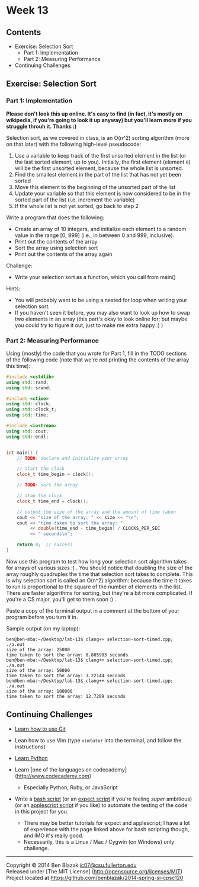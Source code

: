 # Week 13

## Contents

- Exercise: Selection Sort
    - Part 1: Implementation
    - Part 2: Measuring Performance
- Continuing Challenges



## Exercise: Selection Sort

### Part 1: Implementation

**Please don't look this up online.  It's easy to find (in fact, it's mostly on
wikipedia, if you're going to look it up anyway) but you'll learn more if you
struggle throuh it.  Thanks :)**

Selection sort, as we covered in class, is an O(n^2) sorting algorithm (more on
that later) with the following high-level pseudocode:

1. Use a variable to keep track of the first unsorted element in the list (or
   the last sorted element; up to you).  Initially, the first element (element
   `0`) will be the first unsorted element, because the whole list is unsorted.
2. Find the smallest element in the part of the list that has not yet been
   sorted
3. Move this element to the beginning of the unsorted part of the list
4. Update your variable so that this element is now considered to be in the
   sorted part of the list (i.e. increment the variable)
5. If the whole list is not yet sorted, go back to step 2

Write a program that does the following:
- Create an array of 10 integers, and initialize each element to a random value
  in the range \[0, 999\] (i.e., in between 0 and 999, inclusive).
- Print out the contents of the array
- Sort the array using selection sort
- Print out the contents of the array again

Challenge:
- Write your selection sort as a function, which you call from main()

Hints:
- You will probably want to be using a nested for loop when writing your
  selection sort.
- If you haven't seen it before, you may also want to look up how to swap
  two elements in an array (this part's okay to look online for; but maybe you
  could *try* to figure it out, just to make me extra happy :) )


### Part 2: Measuring Performance

Using (mostly) the code that you wrote for Part 1, fill in the TODO sections of
the following code (note that we're *not* printing the contents of the array
this time):
```C++
#include <cstdlib>
using std::rand;
using std::srand;

#include <ctime>
using std::clock;
using std::clock_t;
using std::time;

#include <iostream>
using std::cout;
using std::endl;


int main() {
    // TODO: declare and initialize your array

    // start the clock
    clock_t time_begin = clock();

    // TODO: sort the array

    // stop the clock
    clock_t time_end = clock();

    // output the size of the array and the amount of time taken
    cout << "size of the array: " << size << "\n";
    cout << "time taken to sort the array: "
         << double(time_end - time_begin) / CLOCKS_PER_SEC
         << " seconds\n";

    return 0;  // success
}
```

Now use this program to test how long your selection sort algorithm takes for
arrays of various sizes :) .  You should notice that doubling the size of the
array roughly quadruples the time that selection sort takes to complete.  This
is why selection sort is called an O(n^2) algorithm: because the time it takes
to run is proportional to the square of the number of elements in the list.
There are faster algorithms for sorting, but they're a bit more complicated.
If you're a CS major, you'll get to them soon :) .

Paste a copy of the terminal output in a comment at the bottom of your program
before you turn it in.

Sample output (on my laptop):
```
ben@ben-mba:~/Desktop/lab-13$ clang++ selection-sort-timed.cpp; ./a.out
size of the array: 25000
time taken to sort the array: 0.805903 seconds
ben@ben-mba:~/Desktop/lab-13$ clang++ selection-sort-timed.cpp; ./a.out
size of the array: 50000
time taken to sort the array: 3.22144 seconds
ben@ben-mba:~/Desktop/lab-13$ clang++ selection-sort-timed.cpp; ./a.out
size of the array: 100000
time taken to sort the array: 12.7209 seconds
```



## Continuing Challenges

- [Learn how to use Git](http://git-scm.com/documentation)

- Lean how to use Vim (type `vimtutor` into the terminal, and follow the
  instructions)

- [Learn Python](http://docs.python.org/3.3/tutorial/)

- Learn [one of the languages on codecademy] (http://www.codecademy.com)
    - Especially Python, Ruby, or JavaScript

- Write a [bash script](http://www.tldp.org/LDP/abs/html/) (or an [expect
  script](http://w2home.blogspot.com/2007/11/expect-tutorial.html) if you're
  feeling *super* ambitious) (or an [applescript
  script](http://macosxautomation.com/applescript/firsttutorial/index.html) if
  you like) to automate the testing of the code in this project for you.
    - There may be better tutorials for expect and applescript; I have a lot of
      experience with the page linked above for bash scripting though, and IMO
      it's really good.
    - Necessarily, this is a Linux / Mac / Cygwin (on Windows) only challenge.



-------------------------------------------------------------------------------

Copyright &copy; 2014 Ben Blazak <ic07@csu.fullerton.edu>  
Released under [The MIT License] (http://opensource.org/licenses/MIT)  
Project located at <https://github.com/benblazak/2014-spring-si-cpsc120>

